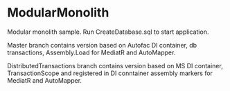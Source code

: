 # ModularMonolith
Modular monolith sample. 
Run CreateDatabase.sql to start application.

Master branch contains version based on Autofac DI container, db transactions, Assembly.Load for MediatR and AutoMapper.

DistributedTransactions branch contains version based on MS DI container, TransactionScope and registered in DI conntainer assembly markers for MediatR and AutoMapper.